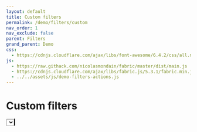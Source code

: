```yaml
---
layout: default
title: Custom filters
permalink: /demo/filters/custom
nav_order: 1
nav_exclude: false
parent: Filters
grand_parent: Demo
css:
  - https://cdnjs.cloudflare.com/ajax/libs/font-awesome/6.4.2/css/all.min.css
js:
  - https://raw.githack.com/nicolasmondain/fabric/master/dist/main.js
  - https://cdnjs.cloudflare.com/ajax/libs/fabric.js/5.3.1/fabric.min.js
  - ../../assets/js/demo-filters-actions.js
---
```


<h1>Custom filters</h1>
<select></select>
<canvas width="500px;" height="1000px;" style="border:solid 1px black;"></canvas>
<pre class="code-example" width="500px;" style="font-size:9px;"></pre>
